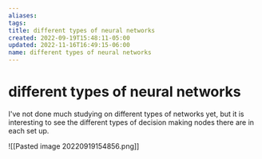 ```yaml
---
aliases: 
tags: 
title: different types of neural networks
created: 2022-09-19T15:48:11-05:00
updated: 2022-11-16T16:49:15-06:00
name: different types of neural networks
---
```

# different types of neural networks

I've not done much studying on different types of networks yet, but it is interesting to see the different types of decision making nodes there are in each set up.

![[Pasted image 20220919154856.png]]
